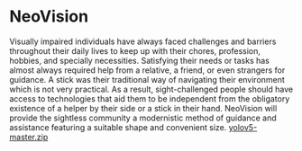 # NeoVision
Visually impaired individuals have always faced challenges and barriers throughout their daily lives to keep up with their chores, profession, hobbies, and specially necessities. Satisfying their needs or tasks has almost always required help from a relative, a friend, or even strangers for guidance. A stick was their traditional way of navigating their environment which is not very practical. As a result, sight-challenged people should have access to technologies that aid them to be independent from the obligatory existence of a helper by their side or a stick in their hand.  NeoVision will provide the sightless community a modernistic method of guidance and assistance featuring a suitable shape and convenient size. [yolov5-master.zip](https://github.com/williamsalame/NeoVision/files/7111348/yolov5-master.zip)

